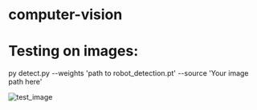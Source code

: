# computer-vision
# Testing on images:
  py detect.py --weights 'path to robot_detection.pt' --source 'Your image path here'




![test_image](https://user-images.githubusercontent.com/63576585/201433879-372104ba-5dd3-41cf-9857-3254102a899b.jpg)
